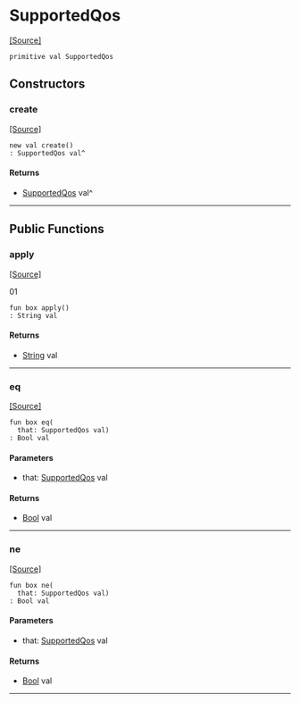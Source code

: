 # SupportedQos
<span class="source-link">[[Source]](src/mqtt-configurator/iniStrings.md#L-0-29)</span>
```pony
primitive val SupportedQos
```

## Constructors

### create
<span class="source-link">[[Source]](src/mqtt-configurator/iniStrings.md#L-0-29)</span>


```pony
new val create()
: SupportedQos val^
```

#### Returns

* [SupportedQos](mqtt-configurator-SupportedQos.md) val^

---

## Public Functions

### apply
<span class="source-link">[[Source]](src/mqtt-configurator/iniStrings.md#L-0-29)</span>


01

```pony
fun box apply()
: String val
```

#### Returns

* [String](builtin-String.md) val

---

### eq
<span class="source-link">[[Source]](src/mqtt-configurator/iniStrings.md#L-0-29)</span>


```pony
fun box eq(
  that: SupportedQos val)
: Bool val
```
#### Parameters

*   that: [SupportedQos](mqtt-configurator-SupportedQos.md) val

#### Returns

* [Bool](builtin-Bool.md) val

---

### ne
<span class="source-link">[[Source]](src/mqtt-configurator/iniStrings.md#L-0-29)</span>


```pony
fun box ne(
  that: SupportedQos val)
: Bool val
```
#### Parameters

*   that: [SupportedQos](mqtt-configurator-SupportedQos.md) val

#### Returns

* [Bool](builtin-Bool.md) val

---

